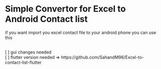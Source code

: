 # Simple Convertor for Excel to Android Contact list 
if you want import you excel contact file to your android phone you can use this


<br>
[ ] gui changes needed

<br>
[ ] flutter version needed => https://github.com/SahandM96/Excel-to-contact-list-flutter

